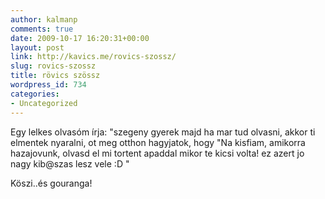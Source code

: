 ```yaml
---
author: kalmanp
comments: true
date: 2009-10-17 16:20:31+00:00
layout: post
link: http://kavics.me/rovics-szossz/
slug: rovics-szossz
title: rövics szössz
wordpress_id: 734
categories:
- Uncategorized
---
```


Egy lelkes olvasóm írja:
"szegeny gyerek majd ha mar tud olvasni, akkor ti elmentek nyaralni, ot meg otthon hagyjatok, hogy "Na kisfiam, amikorra hazajovunk, olvasd el mi tortent apaddal mikor te kicsi volta!
 ez azert jo nagy kib@szas lesz vele :D "

Köszi..és gouranga!
